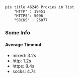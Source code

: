 
```mermaid
pie title 46246 Proxies in list
    "HTTP" : 19451
    "HTTPS": 5096
    "SOCKS" : 26077
```

### Some Info
#### Average Timeout

- mixed: 3.2s
- http: 1.2s
- https: 8.4s
- socks: 4.7s
